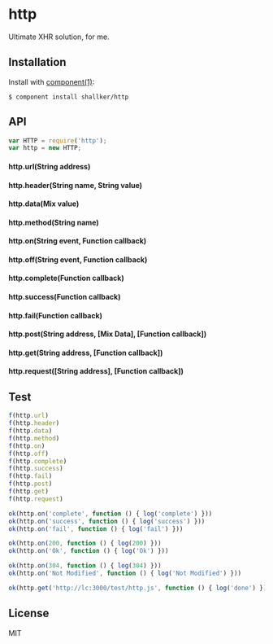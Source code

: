 
# http

  Ultimate XHR solution, for me.


## Installation

  Install with [component(1)](http://component.io):

    $ component install shallker/http


## API
```javascript
var HTTP = require('http');
var http = new HTTP;
```

#### http.url(String address)

#### http.header(String name, String value)

#### http.data(Mix value)

#### http.method(String name)

#### http.on(String event, Function callback)

#### http.off(String event, Function callback)

#### http.complete(Function callback)

#### http.success(Function callback)

#### http.fail(Function callback)

#### http.post(String address, [Mix Data], [Function callback])

#### http.get(String address, [Function callback])

#### http.request([String address], [Function callback])


## Test
```javascript
f(http.url)
f(http.header)
f(http.data)
f(http.method)
f(http.on)
f(http.off)
f(http.complete)
f(http.success)
f(http.fail)
f(http.post)
f(http.get)
f(http.request)

ok(http.on('complete', function () { log('complete') }))
ok(http.on('success', function () { log('success') }))
ok(http.on('fail', function () { log('fail') }))

ok(http.on(200, function () { log(200) }))
ok(http.on('Ok', function () { log('Ok') }))

ok(http.on(304, function () { log(304) }))
ok(http.on('Not Modified', function () { log('Not Modified') }))

ok(http.get('http://lc:3000/test/http.js', function () { log('done') }))
```

## License

  MIT
